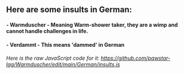 ## Here are some insults in German:
#### - Warmduscher - Meaning Warm-shower taker, they are a wimp and cannot handle challenges in life.
#### - Verdammt - This means 'dammed' in German
###### Here is the raw JavaScript code for it: https://github.com/pawstar-lag/Warmduscher/edit/main/German/insults.js
